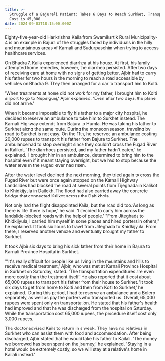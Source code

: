 ```yaml
---
title: >-
  Struggle of a Bajureli Patient: Takes 6 Days to Reach Surkhet, Transportation
  Cost is 65,000
date: 2024-09-03T18:15:00.000Z
---
```


Eighty-five-year-old Harikrishna Kaila from Swamikartik Rural Municipality-4 is an example in Bajura of the struggles faced by individuals in the hilly and mountainous areas of Karnali and Sudurpaschim when trying to access healthcare services.

On Bhadra 7, Kaila experienced diarrhea at his house. At first, his family attempted home remedies, however, the diarrhea persisted. After two days of receiving care at home with no signs of getting better, Ajbir had to carry his father for two hours in the morning to reach a road accessible by vehicles on Bhadra 9. They then arranged for a car to transport him to Kolti.

'When treatments at home did not work for my father, I brought him to Kolti airport to go to Nepalgunj,' Ajbir explained. 'Even after two days, the plane did not arrive.'

When it became impossible to fly his father to a major city hospital, he decided to reserve an ambulance to take him to Surkhet instead. The Karnali Highway extends from Bajura to Humla. He was taking his father to Surkhet along the same route. During the monsoon season, traveling by road to Surkhet is not easy. On the 11th, he reserved an ambulance costing 20,000 rupees to transport his father from Bajura to Surkhet. The ambulance had to stop overnight since they couldn't cross the Fugad River in Kalikot. 'The diarrhoea persisted, and my father hadn't eaten,' he explained. 'I brought him in an ambulance, determined to bring him to the hospital even if it meant staying overnight, but we had to stop because the water level in the Fugad River had risen.

After the water level declined the next morning, they tried again to cross the Fugad River but were once again stopped on the Karnali Highway. Landslides had blocked the road at several points from Tijeghada in Kalikot to Khidkijyula in Dailekh. The flood had also carried away the concrete bridge that connected Kalikot across the Dahikhola.

Not only had the flight disappointed Kaila, but the road did too.‘As long as there is life, there is hope,’ he said. ‘I decided to carry him across the landslide-blocked roads with the help of people.’ "From Jiteghada to Khidkijyula, I carried him myself in some places and hired porters in others," he explained. It took six hours to travel from Jiteghada to Khidkijyula. From there, I reserved another vehicle and eventually brought my father to Surkhet.

It took Ajbir six days to bring his sick father from their home in Bajura to Karnali Province Hospital in Surkhet.

"'It's really difficult for people like us living in the mountains and hills to receive medical treatment,' Ajbir, who was met at Karnali Province Hospital in Surkhet on Saturday, stated. 'The transportation expenditures are even more costly than the treatment itself.' He also reported that it cost about 65,000 rupees to transport his father from their house to Surkhet. 'It took six days to get from home to Kolti and then from Kolti to Surkhet,' he explained. 'During this period, I had to reserve an ambulance and a Bolero separately, as well as pay the porters who transported us. Overall, 65,000 rupees were spent only on transportation. He stated that his father's health had improved and that he was discharged from the hospital on Saturday. While the transportation cost 65,000 rupees, the procedure itself cost only 3,000 rupees.


The doctor advised Kaila to return in a week. They have no relatives in Surkhet who can assist them with food and accommodation. After being discharged, Ajbir stated that he would take his father to Kailali. 'The money we borrowed has been spent on the journey,' he explained. 'Staying in a hotel would be extremely costly, so we will stay at a relative's home in Kailali instead.'


